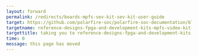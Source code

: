 ```yaml
---
layout: forward
permalink: /redirects/boards-mpfs-sev-kit-sev-kit-user-guide
target: https://github.com/polarfire-soc/polarfire-soc-documentation/blob/master/reference-designs-fpga-and-development-kits/mpfs-video-kit-user-guide.md
targetname: reference-designs-fpga-and-development-kits-mpfs-video-kit-user-guide
targettitle: taking you to reference-designs-fpga-and-development-kits-mpfs-video-kit-user-guide
time: 0
message: this page has moved
---
```


